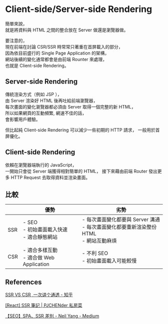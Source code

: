 # Client-side/Server-side Rendering

簡單來說，  
就是將資料與 HTML 之間的整合放在  Server 做還是瀏覽器做。  

要注意的，  
現在前端在討論 CSR/SSR 時常常只著重在首屏載入的部分，  
因為依目前盛行的 Single Page Application 的架構，  
網站後續的變化通常都會是由前端 Rounter 來處理，  
也就是 Client-side Rendering。

## Server-side Rendering

傳統渲染方式（例如 JSP ），  
由 Server 渲染好 HTML 後再吐給前端瀏覽器，  
每次畫面的變化瀏覽器都必須由 Server 取得一個完整的新 HTML，  
所以如果網頁的互動頻繁, 網速不佳的話，  
會影響用戶體驗。

但比起純 Client-side Rendering 可以減少一些初期的 HTTP 請求，
一般用於首屏優化。

## Client-side Rendering 

依賴在瀏覽器端執行的 JavaScript，  
一開始只會從 Server 端獲得相對簡單的 HTML，
接下來藉由前端 Router 發出更多 HTTP Request 去取得資料並渲染畫面。

## 比較

|      | 優勢                                                  | 劣勢                                                         |
| ---- | ----------------------------------------------------- | ------------------------------------------------------------ |
| SSR  | - SEO  <br />- 初始畫面載入快速  <br />- 適合靜態網站 | - 每次畫面變化都要與 Server 溝通<br />- 每次畫面變化都要重新渲染整份 HTML  <br />- 網站互動麻煩 |
| CSR  | - 適合多樣互動  <br />- 適合做 Web Application        | - 不利 SEO<br />- 初始畫面載入可能較慢                       |

## References

[SSR VS CSR ,一次讲个通透 - 知乎](https://zhuanlan.zhihu.com/p/60975107)

[[React] SSR 筆記 | PJCHENder 私房菜](https://pjchender.github.io/2018/09/21/react-ssr-%E7%AD%86%E8%A8%98/)

[【SEO】SPA、SSR 差別 - Neil Yang - Medium](https://medium.com/@des75421/seo-spa-ssr-%E5%B7%AE%E5%88%A5-c85f5dbc4bc8)